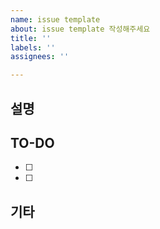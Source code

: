 ```yaml
---
name: issue template
about: issue template 작성해주세요
title: ''
labels: ''
assignees: ''

---
```


## 설명


## TO-DO
- [ ]
- [ ]

## 기타

